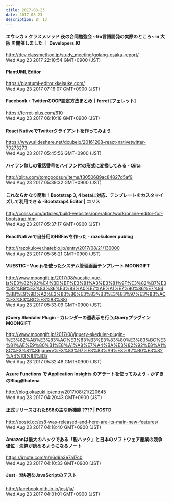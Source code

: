 ```yaml
---
title: 2017-08-23
date: 2017-08-23
description: B! 13
---
```


#### エウレカ x クラスメソッド 夜の合同勉強会 ~Go言語開発の実際のところ~ in 大阪 を開催しました ｜ Developers.IO
http://dev.classmethod.jp/study_meeting/golang-osaka-report/<br>
Wed Aug 23 2017 22:10:54 GMT+0900 (JST)<br>


#### PlantUML Editor
https://plantuml-editor.kkeisuke.com/<br>
Wed Aug 23 2017 07:16:07 GMT+0900 (JST)<br>


#### Facebook・TwitterのOGP設定方法まとめ｜ferret [フェレット]
https://ferret-plus.com/610<br>
Wed Aug 23 2017 06:10:18 GMT+0900 (JST)<br>


#### React NativeでTwitterクライアントを作ってみよう
https://www.slideshare.net/dcubeio/20161208-react-nativetwitter-70273273<br>
Wed Aug 23 2017 05:45:56 GMT+0900 (JST)<br>


#### ハイフン無しの電話番号をハイフン付の形式に変換してみる - Qiita
http://qiita.com/tomgoodsun/items/f3050689ac84827d5af9<br>
Wed Aug 23 2017 05:39:32 GMT+0900 (JST)<br>


####   これならかなり簡単！Bootstrap 3, 4 betaに対応、テンプレートをカスタマイズして利用できる -Bootstrap4 Editor | コリス
http://coliss.com/articles/build-websites/operation/work/online-editor-for-bootstrap.html<br>
Wed Aug 23 2017 05:37:17 GMT+0900 (JST)<br>


#### ReactNativeで自分用のHBFavを作った - razokulover publog
http://razokulover.hateblo.jp/entry/2017/08/21/130000<br>
Wed Aug 23 2017 05:36:21 GMT+0900 (JST)<br>


#### VUESTIC - Vue.jsを使ったシステム管理画面テンプレート MOONGIFT
http://www.moongift.jp/2017/08/vuestic-vue-js%E3%82%92%E4%BD%BF%E3%81%A3%E3%81%9F%E3%82%B7%E3%82%B9%E3%83%86%E3%83%A0%E7%AE%A1%E7%90%86%E7%94%BB%E9%9D%A2%E3%83%86%E3%83%B3%E3%83%97%E3%83%AC%E3%83%BC%E3%83%88/<br>
Wed Aug 23 2017 05:33:09 GMT+0900 (JST)<br>


#### jQuery Skeduler Plugin - カレンダーの週表示を行うjQueryプラグイン MOONGIFT
http://www.moongift.jp/2017/08/jquery-skeduler-plugin-%E3%82%AB%E3%83%AC%E3%83%B3%E3%83%80%E3%83%BC%E3%81%AE%E9%80%B1%E8%A1%A8%E7%A4%BA%E3%82%92%E8%A1%8C%E3%81%86jquery%E3%83%97%E3%83%A9%E3%82%B0%E3%82%A4%E3%83%B3/<br>
Wed Aug 23 2017 05:32:48 GMT+0900 (JST)<br>


#### Azure Functions で Application Insights のアラートを使ってみよう - かずきのBlog@hatena
http://blog.okazuki.jp/entry/2017/08/21/220645<br>
Wed Aug 23 2017 04:20:43 GMT+0900 (JST)<br>


#### 正式リリースされたES8の主な新機能 ???? | POSTD
http://postd.cc/es8-was-released-and-here-are-its-main-new-features/<br>
Wed Aug 23 2017 04:18:40 GMT+0900 (JST)<br>


#### Amazonは最大のハックである「税ハック」と日本のソフトウェア産業の競争優位｜決算が読めるようになるノート
https://irnote.com/n/n6d9a3e7a17c0<br>
Wed Aug 23 2017 04:10:33 GMT+0900 (JST)<br>


#### Jest · 🃏快適なJavaScriptのテスト
http://facebook.github.io/jest/ja/<br>
Wed Aug 23 2017 04:01:01 GMT+0900 (JST)<br>


